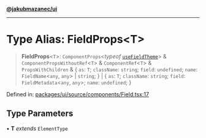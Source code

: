[**@jakubmazanec/ui**](../README.md)

---

# Type Alias: FieldProps\<T\>

> **FieldProps**\<`T`\>: `ComponentProps`\<_typeof_
> [`useFieldTheme`](../functions/useFieldTheme.md)\> & `ComponentPropsWithoutRef`\<`T`\> &
> `ComponentRef`\<`T`\> & `PropsWithChildren` & \{ `as`: `T`; `className`: `string`; `field`:
> `undefined`; `name`: `FieldName`\<`any`, `any`\> \| `string`; \} \| \{ `as`: `T`; `className`:
> `string`; `field`: `FieldMetadata`\<`any`, `any`\>; `name`: `undefined`; \}

Defined in:
[packages/ui/source/components/Field.tsx:17](https://github.com/jakubmazanec/tools/blob/40ba1fb8bbde716fbe797d7886fffe14521e098a/packages/ui/source/components/Field.tsx#L17)

## Type Parameters

• **T** _extends_ `ElementType`
